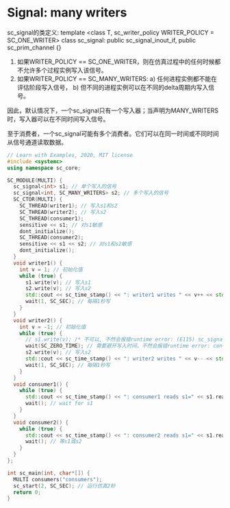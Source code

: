 # Signal: many writers

sc_signal的类定义:
  template <class T, sc_writer_policy WRITER_POLICY = SC_ONE_WRITER> class sc_signal: public sc_signal_inout_if<T>, public sc_prim_channel {}
  
1. 如果WRITER_POLICY == SC_ONE_WRITER，则在仿真过程中的任何时候都不允许多个过程实例写入该信号。
2. 如果WRITER_POLICY == SC_MANY_WRITERS:
  a) 任何进程实例都不能在评估阶段写入信号，
  b) 但不同的进程实例可以在不同的delta周期内写入信号。

因此，默认情况下，一个sc_signal只有一个写入器；当声明为MANY_WRITERS时，写入器可以在不同时间写入信号。

至于消费者，一个sc_signal可能有多个消费者。它们可以在同一时间或不同时间从信号通道读取数据。

```cpp
// Learn with Examples, 2020, MIT license
#include <systemc>
using namespace sc_core;

SC_MODULE(MULTI) {
  sc_signal<int> s1; // 单个写入的信号
  sc_signal<int, SC_MANY_WRITERS> s2; // 多个写入的信号
  SC_CTOR(MULTI) {
    SC_THREAD(writer1); // 写入s1和s2
    SC_THREAD(writer2); // 写入s2
    SC_THREAD(consumer1);
    sensitive << s1; // 对s1敏感
    dont_initialize();
    SC_THREAD(consumer2);
    sensitive << s1 << s2; // 对s1和s2敏感
    dont_initialize();
  }
  void writer1() {
    int v = 1; // 初始化值
    while (true) {
      s1.write(v); // 写入s1
      s2.write(v); // 写入s2
      std::cout << sc_time_stamp() << ": writer1 writes " << v++ << std::endl;
      wait(1, SC_SEC); // 每隔1秒写
    }
  }
  void writer2() {
    int v = -1; // 初始化值
    while (true) {
      // s1.write(v); /* 不可以, 不然会报错runtime error: (E115) sc_signal<T> cannot have more than one driver(不能多个写入)*/
      wait(SC_ZERO_TIME); // 需要避开写入时间，不然会报错runtime error: conflicting write in delta cycle 0(在delta周期同时写冲突)
      s2.write(v); // 写入s2
      std::cout << sc_time_stamp() << ": writer2 writes " << v-- << std::endl;
      wait(1, SC_SEC); // 每隔1秒写
    }
  }
  void consumer1() {
    while (true) {
      std::cout << sc_time_stamp() << ": consumer1 reads s1=" << s1.read() << "; s2=" << s2.read() << std::endl; // 读s1和s2
      wait(); // wait for s1
    }
  }
  void consumer2() {
    while (true) {
      std::cout << sc_time_stamp() << ": consumer2 reads s1=" << s1.read() << "; s2=" << s2.read() << std::endl; // 读s1和s2
      wait(); // 等s1或s2
    }
  }
};

int sc_main(int, char*[]) {
  MULTI consumers("consumers");
  sc_start(2, SC_SEC); // 运行仿真2秒
  return 0;
}

```

